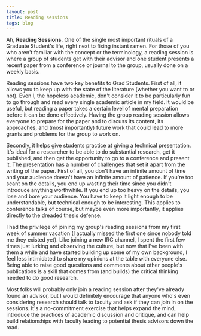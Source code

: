 ```yaml
---
layout: post
title: Reading sessions
tags: blog
---
```


Ah, **Reading Sessions**. One of the single most important rituals of a Graduate Student's life, right next to fixing instant ramen. For those of you who aren't familiar with the concept or the terminology, a reading session is where a group of students get with their advisor and one student presents a recent paper from a conference or journal to the group, usually done on a weekly basis.

Reading sessions have two key benefits to Grad Students. First of all, it allows you to keep up with the state of the literature (whether you want to or not). Even I, the hopeless academic, don't consider it to be particularly fun to go through and read every single academic article in my field. It would be useful, but reading a paper takes a certain level of mental preparation before it can be done effectively. Having the group reading session allows everyone to prepare for the paper and to discuss its content, its approaches, and (most importantly) future work that could lead to more grants and problems for the group to work on.

Secondly, it helps give students practice at giving a technical presentation. It's ideal for a researcher to be able to do substantial research, get it published, and then get the opportunity to go to a conference and present it. The presentation has a number of challenges that set it apart from the writing of the paper. First of all, you don't have an infinite amount of time and your audience doesn't have an infinite amount of patience. If you're too scant on the details, you end up wasting their time since you didn't introduce anything worthwhile. If you end up too heavy on the details, you lose and bore your audience. You have to keep it light enough to be understandable, but technical enough to be interesting. This applies to conference talks of course, but maybe even more importantly, it applies directly to the dreaded thesis defense.

I had the privilege of joining my group's reading sessions from my first week of summer vacation (I actually missed the first one since nobody told me they existed yet). Like joining a new IRC channel, I spent the first few times just lurking and observing the culture, but now that I've been with them a while and have started building up some of my own background, I feel less intimidated to share my opinions at the table with everyone else. Being able to raise good questions and comments about other people's publications is a skill that comes from (and builds) the critical thinking needed to do good research.

Most folks will probably only join a reading session after they've already found an advisor, but I would definitely encourage that anyone who's even considering research should talk to faculty and ask if they can join in on the sessions. It's a no-commitment exercise that helps expand the mind, introduce the practices of academic discussion and critique, and can help build relationships with faculty leading to potential thesis advisors down the road.
